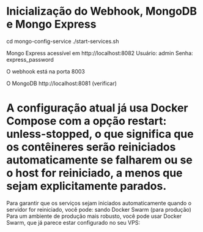 # Inicialização do Webhook, MongoDB e Mongo Express

cd mongo-config-service
./start-services.sh

Mongo Express acessível em http://localhost:8082
Usuário: admin
Senha: express_password




O webhook está na porta 8003

O MongoDB http://localhost:8081 (verificar)


# A configuração atual já usa Docker Compose com a opção restart: unless-stopped, o que significa que os contêineres serão reiniciados automaticamente se falharem ou se o host for reiniciado, a menos que sejam explicitamente parados.

Para garantir que os serviços sejam iniciados automaticamente quando o servidor for reiniciado, você pode:
sando Docker Swarm (para produção)
Para um ambiente de produção mais robusto, você pode usar Docker Swarm, que já parece estar configurado no seu VPS:



